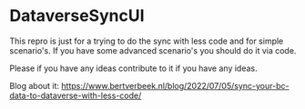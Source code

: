 # DataverseSyncUI
This repro is just for a trying to do the sync with less code and for simple scenario's.
If you have some advanced scenario's you should do it via code.

Please if you have any ideas contribute to it if you have any ideas.

Blog about it:
https://www.bertverbeek.nl/blog/2022/07/05/sync-your-bc-data-to-dataverse-with-less-code/
